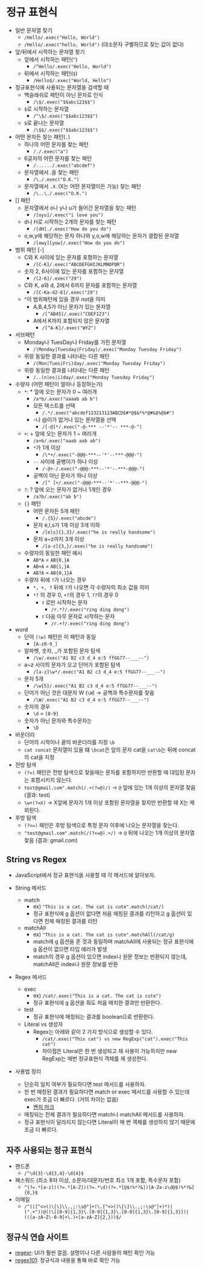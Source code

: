 # 정규 표현식

- 일반 문자열 찾기
  - `/Hello/.exec("Hello, World")`
  - `/Hello/.exec("hello, World")` (대소문자 구별하므로 찾는 값이 없다)
- 앞/뒤에서 시작하는 문자열 찾기
  - 앞에서 시작하는 패턴(`^`)
    - `/^Hello/.exec("Hello, World")`
  - 뒤에서 시작하는 패턴(`$`)
    - `/Hello$/.exec("World, Hello")`
- 정규표현식에 사용되는 문자열을 검색할 때
  - 백슬래쉬로 패턴이 아닌 문자로 인식
    - `/\$/.exec("$$abc123$$")`
  - `$`로 시작하는 문자열
    - `/^\$/.exec("$$abc123$$")`
  - `$`로 끝나는 문자열
    - `/\$$/.exec("$$abc123$$")`
- 어떤 문자든 찾는 패턴(`.`)
  - 하나의 어떤 문자를 찾는 패턴
    - `/./.exec("a")`
  - 6글자의 어떤 문자를 찾는 패턴
    - `/....../.exec("abcdef")`
  - 문자열에서 .을 찾는 패턴
    - `/\./.exec("O.K.")`
  - 문자열에서 `.X.`(X는 어떤 문자열이든 가능) 찾는 패턴
    - `/\..\./.exec("O.K.")`
- [] 패턴
  - 문자열에서 o나 y나 u가 들어간 문자열을 찾는 패턴
    - `/[oyu]/.exec("i love you")`
  - d나 H로 시작하는 2개의 문자를 찾는 패턴
    - `/[dH]./.exec("How do you do")`
  - o,w,y에 해당하는 문자 하나와 y,o,w에 해당하는 문자가 결합된 문자열
    - `/[owy][yow]/.exec("How do you do")`
- 범위 패턴 [-]
  - C와 K 사이에 있는 문자를 포함하는 문자열
    - `/[C-K]/.exec("ABCDEFGHIJKLMNOPQR")`
  - 숫자 2, 6사이에 있는 문자를 포함하는 문자열
    - `/[2-6]/.exec("29")`
  - C와 K, a와 d, 2에서 6까지 문자를 포함하는 문자열
    - `/[C-Ka-d2-6]/.exec("29")`
  - ^이 범위패턴에 있을 경우 not을 의미
    - A,B,4,5가 아닌 문자가 있는 문자열
      - `/[^AB45]/.exec("CDEF123")`
    - A에서 K까지 포함되지 않은 문자열
      - `/[^A-K]/.exec("WYZ")`
- 서브패턴
  - Monday나 TuesDay나 Friday를 가진 문자열
    - `/(Monday|Tuesday|Friday)/.exec("Monday Tuesday Friday")`
  - 위랑 동일한 결과를 나타내는 다른 패턴
    - `/(Mon|Tues|Fri)day/.exec("Monday Tuesday Friday")`
  - 위랑 동일한 결과를 나타내는 다른 패턴
    - `/..(n|es|i)day/.exec("Monday Tuesday Friday")`
- 수량자 (어떤 패턴이 얼마나 등장하는가)
  - `*`: \* 앞에 오는 문자가 0 ~ 여러개
    - `/a*b/.exec("aaaab ab b")`
    - 모든 텍스트를 선택
      - `/.*/.exec("abcdef123213123ABCDE#*@$&*%*@#&$%@$#")`
    - -나 @이가 없거나 있는 문자열을 선택
      - `/[-@]*/.exec("-@-*** --'*'-- ***-@-")`
  - `+`: + 앞에 오는 문자가 1 ~ 여러개
    - `/a+b/.exec("aaab aab ab")`
    - `*`가 1개 이상
      - `/\*+/.exec("-@@@-***--'*'--***-@@@-")`
    - `--` 사이에 골뱅이가 하나 이상
      - `/-@+-/.exec("-@@@-***--'*'--***-@@@-")`
    - 공백이 아닌 문자가 하나 이상
      - `/[^ ]+/.exec("-@@@-***--'*'--***-@@@-")`
  - `?`: ? 앞에 오는 문자가 없거나 1개인 경우
    - `/a?b/.exec("ab b")`
  - `{}` 패턴
    - 어떤 문자든 5개 패턴
      - `/.{5}/.exec("abcde")`
    - 문자 e,l,s가 1개 이상 3개 이하
      - `/[els]{1,3}/.exec("he is really handsome")`
    - 문자 a~z까지 3개 이상
      - `/[a-z]{3,}/.exec("he is really handsome")`
  - 수량자의 동일한 패턴 예시
    - `AB*A` = `AB{0,}A`
    - `AB+A` = `AB{1,}A`
    - `AB?A` = `AB{0,1}A`
  - 수량자 뒤에 `?`가 나오는 경우
    - `*, +, ?` 뒤에 `?`가 나오면 각 수량자의 최소 값을 의미
    - `*?` 의 경우 0, `+?`의 경우 1, `??`의 경우 0
      - r 로만 시작하는 문자
        - `/r.*?/.exec("ring ding dong")`
      - r 다음 아무 문자로 시작하는 문자
        - `/r.+?/.exec("ring ding dong")`
- word
  - 단어 `(\w)` 패턴은 이 패턴과 동일
    - `[A-z0-9_]`
  - 알파벳, 숫자, \_가 포함된 문자 탐색
    - `/\w/.exec("A1 B2 c3 d_4 e:5 ffGG77--___--")`
  - a~z 사이의 문자가 오고 단어가 포함된 탐색
    - `/[a-z]\w*/.exec("A1 B2 c3 d_4 e:5 ffGG77--___--")`
  - 문자 5개
    - `/\w{5}/.exec("A1 B2 c3 d_4 e:5 ffGG77--___--")`
  - 단어가 아닌 것은 대문자 W (`\W`) -> 공백과 특수문자를 찾음
    - `/\W/.exec("A1 B2 c3 d_4 e:5 ffGG77--___--")`
  - 숫자의 경우
    - `\d` = `[0-9]`
  - 숫자가 아닌 문자와 특수문자는
    - `\D`
- 바운더리
  - 단어의 시작이나 끝의 바운더리를 지정 `\b`
  - `cat concat` 문자열이 있을 떄 `\bcat`은 앞의 문자 cat을 `cat\b`는 뒤에 concat의 cat을 지정
- 전방 탐색
  - `(?=)` 패턴은 전방 탐색으로 찾을때는 문자를 포함하지만 반환할 때 대입된 문자는 포함시키지 않는다.
  - `test@gmail.com".match(/.+(?=@)/)` -> `@` 앞에 있는 1개 이상의 문자열 찾음 (결과: test)
  - `\w+(?=X)` -> X앞에 문자가 1개 이상 포함된 문자열을 찾지만 반환할 때 X는 제외된다.
- 후방 탐색
  - `(?<=)` 패턴은 후방 탐색으로 특정 문자 이후에 나오는 문자열을 찾는다.
  - `"test@gmail.com".match(/(?<=@).+/)` -> `@` 뒤에 나오는 1개 이상의 문자열 찾음 (결과: gmail.com)

## String vs Regex

- JavaScript에서 정규 표현식을 사용할 때 각 메서드에 알아보자.
- String 메서드

  - match
    - ex) `"This is a cat. The cat is cute".match(/cat/)`
    - 정규 표현식에 g 옵션이 없다면 처음 매칭된 결과를 리턴하고 g 옵션이 있다면 전체 매칭된 결과를 리턴
  - matchAll
    - ex) `"This is a cat. The cat is cute".matchAll(/cat/g)`
    - match에 g 옵션을 준 것과 동일하며 matchAll에 사용되는 정규 표현식에 g 옵션이 없으면 타입 에러가 발생
    - match의 경우 g 옵션이 있으면 index나 원문 정보는 반환되지 않는데, matchAll은 index나 원문 정보를 반환

- Regex 메서드
  - exec
    - ex) `/cat/.exec("This is a cat. The cat is cute")`
    - 정규 표현식에 g 옵션을 줘도 처음 매치한 결과만 반환한다.
  - test
    - 정규 표현식에 매칭되는 결과를 boolean으로 반환한다.
  - Literal vs 생성자
    - Regex는 아래와 같이 2 가지 방식으로 생성할 수 있다.
      - `/cat/.exec("This cat") vs new RegExp("cat").exec("This cat")`
      - 차이점은 Literal은 한 번 생성되고 재 사용이 가능하지만 new RegExp는 매번 정규표현식 객체를 재 생성한다.
- 사용법 정리
  - 단순히 일치 여부가 필요하다면 test 메서드를 사용하자.
  - 한 번 매칭된 결과가 필요하다면 match or exec 메서드를 사용할 수 있는데 exec가 조금 더 빠르다. (거의 차이는 없음)
    - [벤치 마크](https://www.measurethat.net/Benchmarks/Show/11160/0/regexexec-vs-stringmatch)
  - 매칭되는 전체 결과가 필요하다면 match나 matchAll 메서드를 사용하자.
  - 정규 표현식이 달라지지 않는다면 Literal이 매 번 객체를 생성하지 않기 때문에 조금 더 빠르다.

## 자주 사용되는 정규 표현식

- 핸드폰
  - `/^\d{3}-\d{3,4}-\d{4}$`
- 패스워드 (최소 8자 이상, 소문자/대문자/번호 최소 1개 포함, 특수문자 포함)
  - `^(?=.*[a-z])(?=.*[A-Z])(?=.*\d)(?=.*[@$!%*?&])[A-Za-z\d@$!%*?&]{8,}$`
- 이메일
  - `/^(([^<>()\[\]\\.,;:\s@"]+(\.[^<>()\[\]\\.,;:\s@"]+)*)|(".+"))@((\[[0-9]{1,3}\.[0-9]{1,3}\.[0-9]{1,3}\.[0-9]{1,3}])|(([a-zA-Z\-0-9]+\.)+[a-zA-Z]{2,}))$/`

## 정규식 연습 사이트

- [regexr](https://regexr.com/): UI가 훨씬 깔끔. 설명이나 다른 사람들의 패턴 확인 가능
- [regex101](https://regex101.com/): 정규식과 내용을 통해 바로 확인 가능
